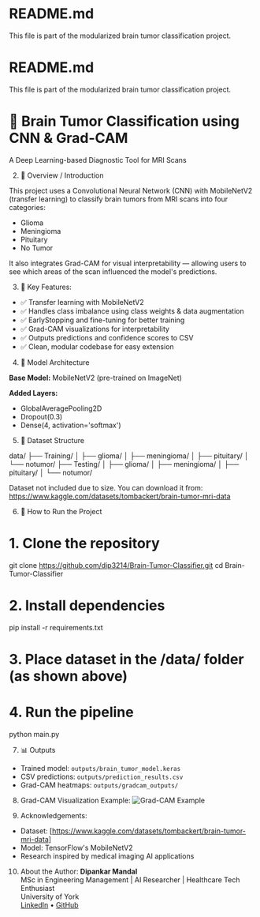 # README.md

This file is part of the modularized brain tumor classification project.

# README.md
This file is part of the modularized brain tumor classification project.

# 🧠 Brain Tumor Classification using CNN & Grad-CAM  
A Deep Learning-based Diagnostic Tool for MRI Scans


2. 📌 Overview / Introduction

This project uses a Convolutional Neural Network (CNN) with MobileNetV2 (transfer learning) to classify brain tumors from MRI scans into four categories:

- Glioma
- Meningioma
- Pituitary
- No Tumor

It also integrates Grad-CAM for visual interpretability — allowing users to see which areas of the scan influenced the model's predictions.

3. 🎯 Key Features:

- ✅ Transfer learning with MobileNetV2
- ✅ Handles class imbalance using class weights & data augmentation
- ✅ EarlyStopping and fine-tuning for better training
- ✅ Grad-CAM visualizations for interpretability
- ✅ Outputs predictions and confidence scores to CSV
- ✅ Clean, modular codebase for easy extension


4. 🧪 Model Architecture

**Base Model:** MobileNetV2 (pre-trained on ImageNet)

**Added Layers:**
- GlobalAveragePooling2D
- Dropout(0.3)
- Dense(4, activation='softmax')

5. 🧬 Dataset Structure

data/
├── Training/
│   ├── glioma/
│   ├── meningioma/
│   ├── pituitary/
│   └── notumor/
├── Testing/
│   ├── glioma/
│   ├── meningioma/
│   ├── pituitary/
│   └── notumor/

 Dataset not included due to size. You can download it from: https://www.kaggle.com/datasets/tombackert/brain-tumor-mri-data

 6. 🚀 How to Run the Project

 # 1. Clone the repository
git clone https://github.com/dip3214/Brain-Tumor-Classifier.git
cd Brain-Tumor-Classifier

# 2. Install dependencies
pip install -r requirements.txt

# 3. Place dataset in the /data/ folder (as shown above)

# 4. Run the pipeline
python main.py

7. 📊 Outputs
- Trained model: `outputs/brain_tumor_model.keras`
- CSV predictions: `outputs/prediction_results.csv`
- Grad-CAM heatmaps: `outputs/gradcam_outputs/`

8.  Grad-CAM Visualization Example:
![Grad-CAM Example](outputs/gradcam_outputs/sample_heatmap.png)

9.  Acknowledgements:
- Dataset: [https://www.kaggle.com/datasets/tombackert/brain-tumor-mri-data]
- Model: TensorFlow's MobileNetV2
- Research inspired by medical imaging AI applications

10. About the Author:
**Dipankar Mandal**  
MSc in Engineering Management | AI Researcher | Healthcare Tech Enthusiast  
University of York  
[LinkedIn](http://linkedin.com/in/dipankar-mandal3214) • [GitHub](https://github.com/dip3214) 



